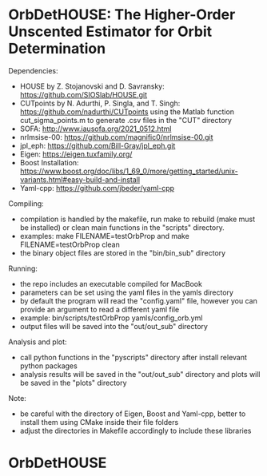 # OrbDetHOUSE: The Higher-Order Unscented Estimator for Orbit Determination

Dependencies:

- HOUSE by Z. Stojanovski and D. Savransky: https://github.com/SIOSlab/HOUSE.git
- CUTpoints by N. Adurthi, P. Singla, and T. Singh: https://github.com/nadurthi/CUTpoints using the Matlab function cut_sigma_points.m to generate .csv files in the "CUT" directory
- SOFA: http://www.iausofa.org/2021_0512.html
- nrlmsise-00: https://github.com/magnific0/nrlmsise-00.git
- jpl_eph: https://github.com/Bill-Gray/jpl_eph.git
- Eigen: https://eigen.tuxfamily.org/
- Boost Installation: https://www.boost.org/doc/libs/1_69_0/more/getting_started/unix-variants.html#easy-build-and-install
- Yaml-cpp: https://github.com/jbeder/yaml-cpp

Compiling:

- compilation is handled by the makefile, run make to rebuild (make must be installed) or clean main functions in the "scripts" directory.
- examples: make FILENAME=testOrbProp and make FILENAME=testOrbProp clean
- the binary object files are stored in the "bin/bin_sub" directory

Running:

- the repo includes an executable compiled for MacBook
- parameters can be set using the yaml files in the yamls directory
- by default the program will read the "config.yaml" file, however
  you can provide an argument to read a different yaml file
- example: bin/scripts/testOrbProp yamls/config_orb.yml
- output files will be saved into the "out/out_sub" directory

Analysis and plot:

- call python functions in the "pyscripts" directory after install relevant python packages
- analysis results will be saved in the "out/out_sub" directory and plots will be saved in the "plots" directory

Note:

- be careful with the directory of Eigen, Boost and Yaml-cpp, better to install them using CMake inside their file folders
- adjust the directories in Makefile accordingly to include these libraries

# OrbDetHOUSE
